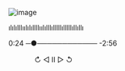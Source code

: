 ![image](https://github.com/Blightpb/Blightpb/assets/159180376/0d8d1040-1806-431e-afb8-16967d109812)

ılılılllıılılıllllıılılllılllllılllllıllıllı

0:24 ─●──────────── -2:56

ㅤㅤㅤㅤ↻      ◁ II ▷     ↺






